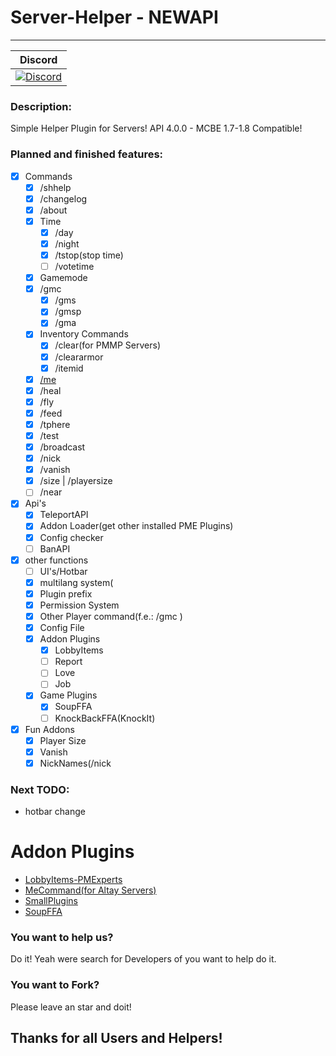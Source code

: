 # Server-Helper - NEWAPI
---
| Discord |
| :-----: |
[![Discord](https://img.shields.io/badge/chat-on%20discord-7289da.svg)](https://discord.gg/M7aQfm) |

### Description:
Simple Helper Plugin for Servers!
API 4.0.0 - MCBE 1.7-1.8 Compatible!

### Planned and finished features:
- [x] Commands
    - [x] /shhelp
    - [x] /changelog
    - [x] /about
    - [x] Time
    	- [x] /day
    	- [x] /night
    	- [x] /tstop(stop time)
    	- [ ] /votetime
    - [x] Gamemode
	- [x] /gmc
    	- [x] /gms
    	- [x] /gmsp
    	- [x] /gma
    - [x] Inventory Commands
    	- [x] /clear(for PMMP Servers)
    	- [x] /cleararmor
    	- [x] /itemid
    - [x] [/me](https://github.com/PMExpertsDE/MeCommand)
    - [x] /heal
    - [x] /fly
    - [x] /feed
    - [x] /tphere
    - [x] /test
    - [x] /broadcast
    - [x] /nick
    - [x] /vanish 
    - [x] /size | /playersize
    - [ ] /near
- [x] Api's
    - [x] TeleportAPI
    - [x] Addon Loader(get other installed PME Plugins)
    - [x] Config checker
    - [ ] BanAPI
- [x] other functions
	- [ ] UI's/Hotbar
    - [x] multilang system(
    - [x] Plugin prefix
    - [x] Permission System
    - [x] Other Player command(f.e.: /gmc <Player>)
    - [x] Config File
    - [x] Addon Plugins
        - [x] LobbyItems
        - [ ] Report
        - [ ] Love
        - [ ] Job
    - [x] Game Plugins
    	- [x] SoupFFA
    	- [ ] KnockBackFFA(KnockIt)
- [x] Fun Addons
    - [x] Player Size
    - [x] Vanish
    - [x] NickNames(/nick <nickname>

### Next TODO:
- hotbar change

# Addon Plugins
- [LobbyItems-PMExperts](https://github.com/PMExpertsDE/LobbyItems-PMExperts)
- [MeCommand(for Altay Servers)](https://github.com/PMExpertsDE/MeCommand)
- [SmallPlugins](https://github.com/pmexpertsde/SmallPlugins)
- [SoupFFA](https://github.com/pmexpertsde/soupffa)

### You want to help us?
Do it! Yeah were search for Developers of you want to help do it.

### You want to Fork?
Please leave an star and doit! 

## Thanks for all Users and Helpers!
